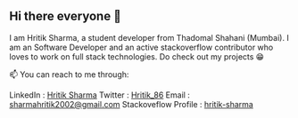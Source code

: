 <h2>Hi there everyone 👋</h2>
I am Hritik Sharma, a student developer from Thadomal Shahani (Mumbai). I am an Software Developer and an active stackoverflow contributor who loves to work on full stack technologies. Do check out my projects 😁

📫 You can reach to me through:

LinkedIn : <a href="https://linkedin.com/in/hritik2002">Hritik Sharma</a>
Twitter : <a href="https://twitter.com/Hritik_86">Hritik_86</a>
Email : sharmahritik2002@gmail.com
Stackoveflow Profile : <a href="https://stackoverflow.com/users/15116207/hritik-sharma">hritik-sharma</a>

